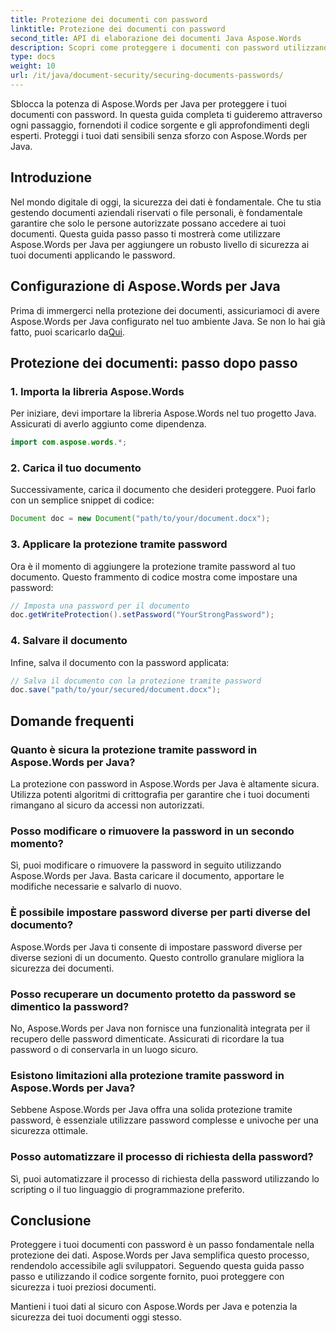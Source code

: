 ```yaml
---
title: Protezione dei documenti con password
linktitle: Protezione dei documenti con password
second_title: API di elaborazione dei documenti Java Aspose.Words
description: Scopri come proteggere i documenti con password utilizzando Aspose.Words per Java. Questa guida passo passo include il codice sorgente e i suggerimenti degli esperti. Mantieni i tuoi dati protetti.
type: docs
weight: 10
url: /it/java/document-security/securing-documents-passwords/
---
```


Sblocca la potenza di Aspose.Words per Java per proteggere i tuoi documenti con password. In questa guida completa ti guideremo attraverso ogni passaggio, fornendoti il codice sorgente e gli approfondimenti degli esperti. Proteggi i tuoi dati sensibili senza sforzo con Aspose.Words per Java.


## Introduzione

Nel mondo digitale di oggi, la sicurezza dei dati è fondamentale. Che tu stia gestendo documenti aziendali riservati o file personali, è fondamentale garantire che solo le persone autorizzate possano accedere ai tuoi documenti. Questa guida passo passo ti mostrerà come utilizzare Aspose.Words per Java per aggiungere un robusto livello di sicurezza ai tuoi documenti applicando le password.

## Configurazione di Aspose.Words per Java

 Prima di immergerci nella protezione dei documenti, assicuriamoci di avere Aspose.Words per Java configurato nel tuo ambiente Java. Se non lo hai già fatto, puoi scaricarlo da[Qui](https://releases.aspose.com/words/java/).

## Protezione dei documenti: passo dopo passo

### 1. Importa la libreria Aspose.Words

Per iniziare, devi importare la libreria Aspose.Words nel tuo progetto Java. Assicurati di averlo aggiunto come dipendenza.

```java
import com.aspose.words.*;
```

### 2. Carica il tuo documento

Successivamente, carica il documento che desideri proteggere. Puoi farlo con un semplice snippet di codice:

```java
Document doc = new Document("path/to/your/document.docx");
```

### 3. Applicare la protezione tramite password

Ora è il momento di aggiungere la protezione tramite password al tuo documento. Questo frammento di codice mostra come impostare una password:

```java
// Imposta una password per il documento
doc.getWriteProtection().setPassword("YourStrongPassword");
```

### 4. Salvare il documento

Infine, salva il documento con la password applicata:

```java
// Salva il documento con la protezione tramite password
doc.save("path/to/your/secured/document.docx");
```

## Domande frequenti

### Quanto è sicura la protezione tramite password in Aspose.Words per Java?

La protezione con password in Aspose.Words per Java è altamente sicura. Utilizza potenti algoritmi di crittografia per garantire che i tuoi documenti rimangano al sicuro da accessi non autorizzati.

### Posso modificare o rimuovere la password in un secondo momento?

Sì, puoi modificare o rimuovere la password in seguito utilizzando Aspose.Words per Java. Basta caricare il documento, apportare le modifiche necessarie e salvarlo di nuovo.

### È possibile impostare password diverse per parti diverse del documento?

Aspose.Words per Java ti consente di impostare password diverse per diverse sezioni di un documento. Questo controllo granulare migliora la sicurezza dei documenti.

### Posso recuperare un documento protetto da password se dimentico la password?

No, Aspose.Words per Java non fornisce una funzionalità integrata per il recupero delle password dimenticate. Assicurati di ricordare la tua password o di conservarla in un luogo sicuro.

### Esistono limitazioni alla protezione tramite password in Aspose.Words per Java?

Sebbene Aspose.Words per Java offra una solida protezione tramite password, è essenziale utilizzare password complesse e univoche per una sicurezza ottimale.

### Posso automatizzare il processo di richiesta della password?

Sì, puoi automatizzare il processo di richiesta della password utilizzando lo scripting o il tuo linguaggio di programmazione preferito.

## Conclusione

Proteggere i tuoi documenti con password è un passo fondamentale nella protezione dei dati. Aspose.Words per Java semplifica questo processo, rendendolo accessibile agli sviluppatori. Seguendo questa guida passo passo e utilizzando il codice sorgente fornito, puoi proteggere con sicurezza i tuoi preziosi documenti.

Mantieni i tuoi dati al sicuro con Aspose.Words per Java e potenzia la sicurezza dei tuoi documenti oggi stesso.